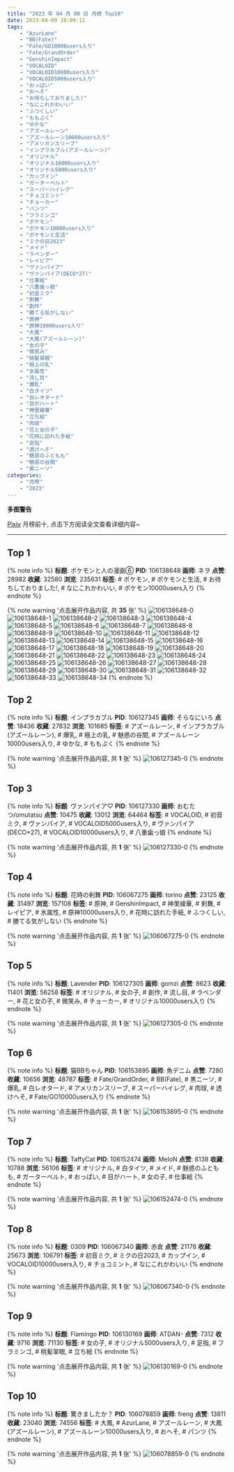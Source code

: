 ```yaml
---
title: "2023 年 04 月 08 日 月榜 Top10"
date: 2023-04-09 18:09:11
tags:
    - "AzurLane"
    - "BB(Fate)"
    - "Fate/GO10000users入り"
    - "Fate/GrandOrder"
    - "GenshinImpact"
    - "VOCALOID"
    - "VOCALOID10000users入り"
    - "VOCALOID5000users入り"
    - "おっぱい"
    - "おへそ"
    - "お待ちしておりました!"
    - "なにこれかわいい"
    - "ふつくしい"
    - "ももぷく"
    - "ゆかな"
    - "アズールレーン"
    - "アズールレーン10000users入り"
    - "アメリカンスリーブ"
    - "インプラカブル(アズールレーン)"
    - "オリジナル"
    - "オリジナル10000users入り"
    - "オリジナル5000users入り"
    - "カップイン"
    - "ガーターベルト"
    - "スーパーハイレグ"
    - "チョコミント"
    - "チョーカー"
    - "パンツ"
    - "フラミンゴ"
    - "ポケモン"
    - "ポケモン10000users入り"
    - "ポケモンと生活"
    - "ミクの日2023"
    - "メイド"
    - "ラベンダー"
    - "レイピア"
    - "ヴァンパイア"
    - "ヴァンパイア(DECO*27)"
    - "仕事絵"
    - "八重歯っ娘"
    - "初音ミク"
    - "剣舞"
    - "創作"
    - "勝てる気がしない"
    - "原神"
    - "原神10000users入り"
    - "大鳳"
    - "大鳳(アズールレーン)"
    - "女の子"
    - "微笑み"
    - "桃髪翠眼"
    - "極上の乳"
    - "氷属性"
    - "流し目"
    - "爆乳"
    - "白タイツ"
    - "白レオタード"
    - "目がハート"
    - "神里綾華"
    - "立ち絵"
    - "肉球"
    - "花と女の子"
    - "花時に訪れた手紙"
    - "足指"
    - "透けへそ"
    - "魅惑のふともも"
    - "魅惑の谷間"
    - "黒ニーソ"
categories:
    - "月榜"
    - "2023"
---
```


<i class="fa fa-triangle-exclamation"></i>**多图警告**<i class="fa fa-triangle-exclamation"></i>

[Pixiv](https://www.pixiv.net/) 月榜前十, 点击下方阅读全文查看详细内容~

<!-- more -->

---

## Top 1

{% note info %}
**标题**: ポケモンと人の漫画⑥
**PID**: 106138648 **画师**: ネヲ
**点赞**: 28982 **收藏**: 32580 **浏览**: 235631
**标签**: # ポケモン, # ポケモンと生活, # お待ちしておりました!, # なにこれかわいい, # ポケモン10000users入り
{% endnote %}

{% note warning '点击展开作品内容, 共 **35** 张' %}
![106138648-0](https://i.pixiv.re/img-original/img/2023/03/12/10/57/59/106138648_p0.png)
![106138648-1](https://i.pixiv.re/img-original/img/2023/03/12/10/57/59/106138648_p1.png)
![106138648-2](https://i.pixiv.re/img-original/img/2023/03/12/10/57/59/106138648_p2.png)
![106138648-3](https://i.pixiv.re/img-original/img/2023/03/12/10/57/59/106138648_p3.png)
![106138648-4](https://i.pixiv.re/img-original/img/2023/03/12/10/57/59/106138648_p4.png)
![106138648-5](https://i.pixiv.re/img-original/img/2023/03/12/10/57/59/106138648_p5.png)
![106138648-6](https://i.pixiv.re/img-original/img/2023/03/12/10/57/59/106138648_p6.png)
![106138648-7](https://i.pixiv.re/img-original/img/2023/03/12/10/57/59/106138648_p7.png)
![106138648-8](https://i.pixiv.re/img-original/img/2023/03/12/10/57/59/106138648_p8.png)
![106138648-9](https://i.pixiv.re/img-original/img/2023/03/12/10/57/59/106138648_p9.png)
![106138648-10](https://i.pixiv.re/img-original/img/2023/03/12/10/57/59/106138648_p10.png)
![106138648-11](https://i.pixiv.re/img-original/img/2023/03/12/10/57/59/106138648_p11.png)
![106138648-12](https://i.pixiv.re/img-original/img/2023/03/12/10/57/59/106138648_p12.png)
![106138648-13](https://i.pixiv.re/img-original/img/2023/03/12/10/57/59/106138648_p13.png)
![106138648-14](https://i.pixiv.re/img-original/img/2023/03/12/10/57/59/106138648_p14.png)
![106138648-15](https://i.pixiv.re/img-original/img/2023/03/12/10/57/59/106138648_p15.png)
![106138648-16](https://i.pixiv.re/img-original/img/2023/03/12/10/57/59/106138648_p16.png)
![106138648-17](https://i.pixiv.re/img-original/img/2023/03/12/10/57/59/106138648_p17.png)
![106138648-18](https://i.pixiv.re/img-original/img/2023/03/12/10/57/59/106138648_p18.png)
![106138648-19](https://i.pixiv.re/img-original/img/2023/03/12/10/57/59/106138648_p19.png)
![106138648-20](https://i.pixiv.re/img-original/img/2023/03/12/10/57/59/106138648_p20.png)
![106138648-21](https://i.pixiv.re/img-original/img/2023/03/12/10/57/59/106138648_p21.png)
![106138648-22](https://i.pixiv.re/img-original/img/2023/03/12/10/57/59/106138648_p22.png)
![106138648-23](https://i.pixiv.re/img-original/img/2023/03/12/10/57/59/106138648_p23.png)
![106138648-24](https://i.pixiv.re/img-original/img/2023/03/12/10/57/59/106138648_p24.png)
![106138648-25](https://i.pixiv.re/img-original/img/2023/03/12/10/57/59/106138648_p25.png)
![106138648-26](https://i.pixiv.re/img-original/img/2023/03/12/10/57/59/106138648_p26.png)
![106138648-27](https://i.pixiv.re/img-original/img/2023/03/12/10/57/59/106138648_p27.png)
![106138648-28](https://i.pixiv.re/img-original/img/2023/03/12/10/57/59/106138648_p28.png)
![106138648-29](https://i.pixiv.re/img-original/img/2023/03/12/10/57/59/106138648_p29.png)
![106138648-30](https://i.pixiv.re/img-original/img/2023/03/12/10/57/59/106138648_p30.png)
![106138648-31](https://i.pixiv.re/img-original/img/2023/03/12/10/57/59/106138648_p31.png)
![106138648-32](https://i.pixiv.re/img-original/img/2023/03/12/10/57/59/106138648_p32.png)
![106138648-33](https://i.pixiv.re/img-original/img/2023/03/12/10/57/59/106138648_p33.png)
![106138648-34](https://i.pixiv.re/img-original/img/2023/03/12/10/57/59/106138648_p34.png)
{% endnote %}

## Top 2

{% note info %}
**标题**: インプラカブル
**PID**: 106127345 **画师**: そらなにいろ
**点赞**: 18436 **收藏**: 27832 **浏览**: 101685
**标签**: # アズールレーン, # インプラカブル(アズールレーン), # 爆乳, # 極上の乳, # 魅惑の谷間, # アズールレーン10000users入り, # ゆかな, # ももぷく
{% endnote %}

{% note warning '点击展开作品内容, 共 **1** 张' %}
![106127345-0](https://i.pixiv.re/img-original/img/2023/03/12/00/00/52/106127345_p0.png)
{% endnote %}

## Top 3

{% note info %}
**标题**: ヴァンパイア♡
**PID**: 106127330 **画师**: おむたつ/omutatsu
**点赞**: 10475 **收藏**: 13012 **浏览**: 64464
**标签**: # VOCALOID, # 初音ミク, # ヴァンパイア, # VOCALOID5000users入り, # ヴァンパイア(DECO*27), # VOCALOID10000users入り, # 八重歯っ娘
{% endnote %}

{% note warning '点击展开作品内容, 共 **1** 张' %}
![106127330-0](https://i.pixiv.re/img-original/img/2023/03/12/00/00/44/106127330_p0.jpg)
{% endnote %}

## Top 4

{% note info %}
**标题**: 花時の剣舞
**PID**: 106067275 **画师**: torino
**点赞**: 23125 **收藏**: 31497 **浏览**: 157108
**标签**: # 原神, # GenshinImpact, # 神里綾華, # 剣舞, # レイピア, # 氷属性, # 原神10000users入り, # 花時に訪れた手紙, # ふつくしい, # 勝てる気がしない
{% endnote %}

{% note warning '点击展开作品内容, 共 **1** 张' %}
![106067275-0](https://i.pixiv.re/img-original/img/2023/03/10/00/00/42/106067275_p0.jpg)
{% endnote %}

## Top 5

{% note info %}
**标题**: Lavender
**PID**: 106127305 **画师**: gomzi
**点赞**: 8623 **收藏**: 11401 **浏览**: 56258
**标签**: # オリジナル, # 女の子, # 創作, # 流し目, # ラベンダー, # 花と女の子, # 微笑み, # チョーカー, # オリジナル10000users入り
{% endnote %}

{% note warning '点击展开作品内容, 共 **1** 张' %}
![106127305-0](https://i.pixiv.re/img-original/img/2023/03/12/00/00/33/106127305_p0.jpg)
{% endnote %}

## Top 6

{% note info %}
**标题**: 猫BBちゃん
**PID**: 106153895 **画师**: 魚デニム
**点赞**: 7280 **收藏**: 10656 **浏览**: 48787
**标签**: # Fate/GrandOrder, # BB(Fate), # 黒ニーソ, # 爆乳, # 白レオタード, # アメリカンスリーブ, # スーパーハイレグ, # 肉球, # 透けへそ, # Fate/GO10000users入り
{% endnote %}

{% note warning '点击展开作品内容, 共 **1** 张' %}
![106153895-0](https://i.pixiv.re/img-original/img/2023/03/12/20/14/51/106153895_p0.jpg)
{% endnote %}

## Top 7

{% note info %}
**标题**: TaffyCat
**PID**: 106152474 **画师**: MeIoN
**点赞**: 8138 **收藏**: 10788 **浏览**: 56106
**标签**: # オリジナル, # 白タイツ, # メイド, # 魅惑のふともも, # ガーターベルト, # おっぱい, # 目がハート, # 女の子, # 仕事絵
{% endnote %}

{% note warning '点击展开作品内容, 共 **1** 张' %}
![106152474-0](https://i.pixiv.re/img-original/img/2023/03/12/19/37/47/106152474_p0.jpg)
{% endnote %}

## Top 8

{% note info %}
**标题**: 0309
**PID**: 106067340 **画师**: 赤倉
**点赞**: 21178 **收藏**: 25673 **浏览**: 106791
**标签**: # 初音ミク, # ミクの日2023, # カップイン, # VOCALOID10000users入り, # チョコミント, # なにこれかわいい
{% endnote %}

{% note warning '点击展开作品内容, 共 **1** 张' %}
![106067340-0](https://i.pixiv.re/img-original/img/2023/03/10/00/40/39/106067340_p0.png)
{% endnote %}

## Top 9

{% note info %}
**标题**: Flamingo
**PID**: 106130169 **画师**: ATDAN-
**点赞**: 7312 **收藏**: 9716 **浏览**: 71130
**标签**: # 女の子, # オリジナル5000users入り, # 足指, # フラミンゴ, # 桃髪翠眼, # 立ち絵
{% endnote %}

{% note warning '点击展开作品内容, 共 **1** 张' %}
![106130169-0](https://i.pixiv.re/img-original/img/2023/03/12/06/47/56/106130169_p0.jpg)
{% endnote %}

## Top 10

{% note info %}
**标题**: 驚きましたか？
**PID**: 106078859 **画师**: freng
**点赞**: 13811 **收藏**: 23040 **浏览**: 74556
**标签**: # 大鳳, # AzurLane, # アズールレーン, # 大鳳(アズールレーン), # アズールレーン10000users入り, # おへそ, # パンツ
{% endnote %}

{% note warning '点击展开作品内容, 共 **1** 张' %}
![106078859-0](https://i.pixiv.re/img-original/img/2023/03/10/12/48/10/106078859_p0.png)
{% endnote %}
